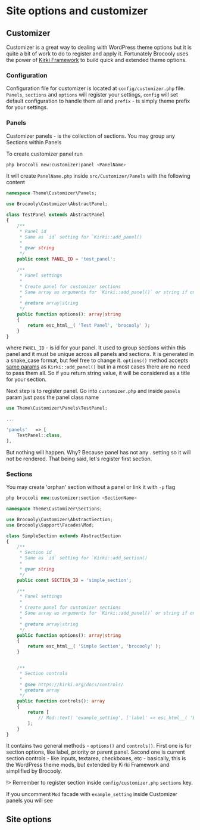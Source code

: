 # Site options and customizer

## Customizer

Customizer is a great way to dealing with WordPress theme options but it is quite a bit of work to do to register and apply it. Fortunately Brocooly uses the power of [Kirki Framework](https://kirki.org) to build quick and extended theme options. 

### Configuration

Configuration file for customizer is located at `config/customizer.php` file. `Panels`, `sections` and `options` will register your settings, `config` will set default configuration to handle them all and `prefix` - is simply theme prefix for your settings.

### Panels

Customizer panels - is the collection of sections. You may group any Sections within Panels

To create customizer panel run

```bash
php broccoli new:customizer:panel <PanelName>
```

It will create `PanelName.php` inside `src/Customizer/Panels` with the following content

```php
namespace Theme\Customizer\Panels;

use Brocooly\Customizer\AbstractPanel;

class TestPanel extends AbstractPanel
{
	/**
	 * Panel id
	 * Same as `id` setting for `Kirki::add_panel()
	 *
	 * @var string
	 */
	public const PANEL_ID = 'test_panel';

	/**
	 * Panel settings
	 *
	 * Create panel for customizer sections
	 * Same array as arguments for `Kirki::add_panel()` or string if only title required
	 *
	 * @return array|string
	 */
	public function options(): array|string
	{
		return esc_html__( 'Test Panel', 'brocooly' );
	}
}
```

where `PANEL_ID` - is id for your panel. It used to group sections within this panel and it must be unique across all panels and sections. It is generated in a snake_case format, but feel free to change it. `options()` method accepts [same params](https://kirki.org/docs/setup/panels-sections/) as `Kirki::add_panel()` but in a most cases there are no need to pass them all. So if you return string value, it will be considered as a title for your section.

Next step is to register panel. Go into `customizer.php` and inside `panels` param just pass the panel class name

```php
use Theme\Customizer\Panels\TestPanel;

...

'panels'   => [
    TestPanel::class,
],
```

But nothing will happen. Why? Because panel has not any .
setting so it will not be rendered. That being said, let's register first section.

### Sections

You may create 'orphan' section without a panel or link it with `-p` flag

```php
php broccoli new:customizer:section <SectionName>
```

```php
namespace Theme\Customizer\Sections;

use Brocooly\Customizer\AbstractSection;
use Brocooly\Support\Facades\Mod;

class SimpleSection extends AbstractSection
{
	/**
	 * Section id
	 * Same as `id` setting for `Kirki::add_section()
	 *
	 * @var string
	 */
	public const SECTION_ID = 'simple_section';

	/**
	 * Panel settings
	 *
	 * Create panel for customizer sections
	 * Same array as arguments for `Kirki::add_panel()` or string if only title required
	 *
	 * @return array|string
	 */
	public function options(): array|string
	{
		return esc_html__( 'Simple Section', 'brocooly' );
	}


	/**
	 * Section controls
	 *
	 * @see https://kirki.org/docs/controls/
	 * @return array
	 */
	public function controls(): array
	{
		return [
			// Mod::text( 'example_setting', ['label' => esc_html__( 'Example setting', 'brocooly' ) ]),
		];
	}
}

```

It contains two general methods - `options()` and `controls()`. First one is for section options, like label, priority or parent panel. Second one is current section controls - like inputs, textarea, checkboxes, etc - basically, this is the WordPress theme mods, but extended by Kirki Framework and simplified by Brocooly.

!> Remember to register section inside `config/customizer.php` `sections` key.

If you uncomment `Mod` facade with `example_setting` inside Customizer panels you will see

## Site options